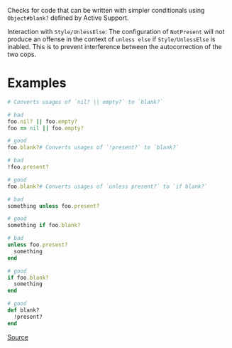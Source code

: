 
Checks for code that can be written with simpler conditionals
using `Object#blank?` defined by Active Support.

Interaction with `Style/UnlessElse`:
The configuration of `NotPresent` will not produce an offense in the
context of `unless else` if `Style/UnlessElse` is inabled. This is
to prevent interference between the autocorrection of the two cops.

# Examples

```ruby
# Converts usages of `nil? || empty?` to `blank?`

# bad
foo.nil? || foo.empty?
foo == nil || foo.empty?

# good
foo.blank?# Converts usages of `!present?` to `blank?`

# bad
!foo.present?

# good
foo.blank?# Converts usages of `unless present?` to `if blank?`

# bad
something unless foo.present?

# good
something if foo.blank?

# bad
unless foo.present?
  something
end

# good
if foo.blank?
  something
end

# good
def blank?
  !present?
end
```

[Source](http://www.rubydoc.info/gems/rubocop/RuboCop/Cop/Rails/Blank)